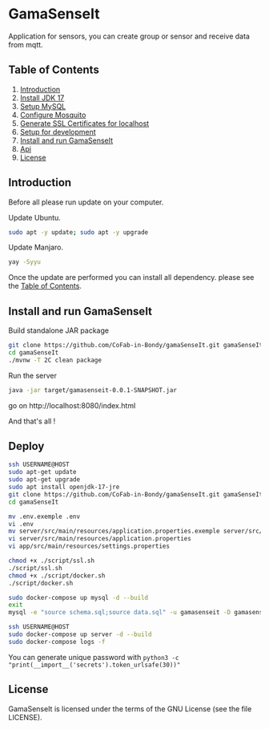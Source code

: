 # GamaSenseIt

Application for sensors, you can create group or sensor and receive data from mqtt.

## Table of Contents

1. [Introduction](#introduction)
2. [Install JDK 17](docs/dev/Java.md)
3. [Setup MySQL](docs/dev/MySQL.md)
4. [Configure Mosquito](docs/dev/Mosquito.md)
5. [Generate SSL Certificates for localhost](docs/dev/SSL.md)
6. [Setup for development](docs/dev/Dev.md)
7. [Install and run GamaSenseIt](#install-and-run-gamasenseit)
8. [Api](docs/dev/Api.md)
9. [License](LICENSE)

## Introduction

Before all please run update on your computer.

Update Ubuntu.
```sh
sudo apt -y update; sudo apt -y upgrade
```

Update Manjaro.
```sh
yay -Syyu
```

Once the update are performed you can install all dependency. please see the [Table of Contents](#table-of-contents). 

## Install and run GamaSenseIt

Build standalone JAR package
```sh
git clone https://github.com/CoFab-in-Bondy/gamaSenseIt.git gamaSenseIt
cd gamaSenseIt
./mvnw -T 2C clean package
```

Run the server
```sh
java -jar target/gamasenseit-0.0.1-SNAPSHOT.jar
```

go on http://localhost:8080/index.html

And that's all !

## Deploy

```sh
ssh USERNAME@HOST
sudo apt-get update
sudo apt-get upgrade
sudo apt install openjdk-17-jre
git clone https://github.com/CoFab-in-Bondy/gamaSenseIt.git gamaSenseIt
cd gamaSenseIt

mv .env.exemple .env
vi .env
mv server/src/main/resources/application.properties.exemple server/src/main/resources/application.properties
vi server/src/main/resources/application.properties
vi app/src/main/resources/settings.properties

chmod +x ./script/ssl.sh
./script/ssl.sh
chmod +x ./script/docker.sh
./script/docker.sh

sudo docker-compose up mysql -d --build
exit
mysql -e "source schema.sql;source data.sql" -u gamasenseit -D gamasenseit -pDB_PASSWORD -h HOST -P 3307 --default-character-set=UTF8

ssh USERNAME@HOST
sudo docker-compose up server -d --build
sudo docker-compose logs -f
```

You can generate unique password with `python3 -c "print(__import__('secrets').token_urlsafe(30))"`

## License

GamaSenseIt is licensed under the terms of the GNU License (see the file LICENSE).
